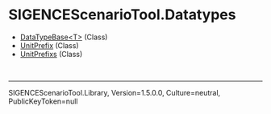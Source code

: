 # SIGENCEScenarioTool.Datatypes
- [DataTypeBase&lt;T&gt;](./T_DataTypeBase`1.md) (Class)
- [UnitPrefix](./T_UnitPrefix.md) (Class)
- [UnitPrefixs](./T_UnitPrefixs.md) (Class)

<br /><hr />
SIGENCEScenarioTool.Library, Version=1.5.0.0, Culture=neutral, PublicKeyToken=null
